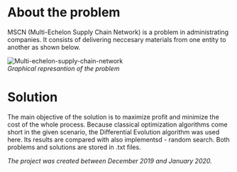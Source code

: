 # About the problem
MSCN (Multi-Echelon Supply Chain Network) is a problem in administrating companies. It consists of delivering neccesary materials from one entity to another as shown below.

![Multi-echelon-supply-chain-network](https://user-images.githubusercontent.com/42720598/111231355-68f9af00-85e9-11eb-9756-052e9b8a2ec1.png)  
*Graphical represantion of the problem*

# Solution
The main objective of the solution is to maximize profit and minimize the cost of the whole process. Because classical optimization algorithms come short in the given scenario, the Differential Evolution algorithm was used here. Its results are compared with also implementsd - random search. Both problems and solutions are stored in .txt files. 

*The project was created between December 2019 and January 2020.* 
